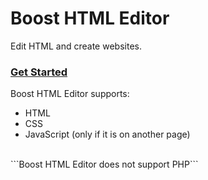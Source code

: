 # Boost HTML Editor
Edit HTML and create websites.
<br>
### <a href="https://lb123658.github.io/Boost-HTML-Editor/about">Get Started</a><br>
Boost HTML Editor supports:
* HTML
* CSS
* JavaScript (only if it is on another page)
<br>
```Boost HTML Editor does not support PHP```
